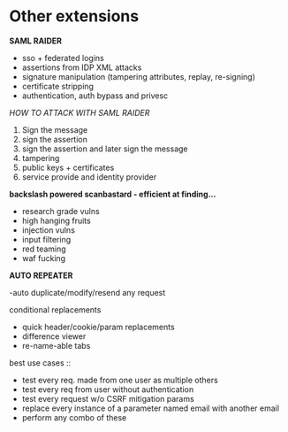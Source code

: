 # Other extensions



**SAML RAIDER**

* sso + federated logins
* assertions from IDP XML attacks
* signature manipulation \(tampering attributes, replay, re-signing\)
* certificate stripping
* authentication, auth bypass and privesc

_HOW TO ATTACK WITH SAML RAIDER_

1. Sign the message
2. sign the assertion
3. sign the assertion and later sign the message
4. tampering
5. public keys + certificates
6. service provide and identity provider

**backslash powered scanbastard - efficient at finding...**

* research grade vulns
* high hanging fruits
* injection vulns
* input filtering
* red teaming
* waf fucking

**AUTO REPEATER**

-auto duplicate/modify/resend any request

conditional replacements

* quick header/cookie/param replacements
* difference viewer
* re-name-able tabs

best use cases ::

* test every req. made from one user as multiple others
* test every req from user without authentication
* test every request w/o CSRF mitigation params
* replace every instance of a parameter named email with another email
* perform any combo of these

